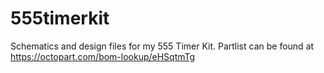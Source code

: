 # 555timerkit
Schematics and design files for my 555 Timer Kit. Partlist can be found at https://octopart.com/bom-lookup/eHSqtmTg

